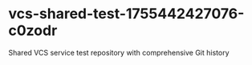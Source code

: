 # vcs-shared-test-1755442427076-c0zodr
Shared VCS service test repository with comprehensive Git history
